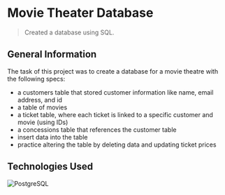 # Movie Theater Database
> Created a database using SQL.

## General Information
The task of this project was to create a database for a movie
theatre with the following specs:

- a customers table that stored customer information
like name, email address, and id
- a table of movies
- a ticket table, where each ticket is linked to 
a specific customer and movie (using IDs)
- a concessions table that references the customer
table
- insert data into the table
- practice altering the table by deleting data
and updating ticket prices

## Technologies Used
![PostgreSQL](https://img.shields.io/badge/PostgreSQL-316192?style=for-the-badge&logo=postgresql&logoColor=white)

